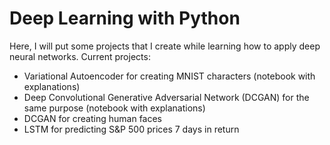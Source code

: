 # Deep Learning with Python

Here, I will put some projects that I create while learning how to apply deep neural networks.
Current projects:
* Variational Autoencoder for creating MNIST characters (notebook with explanations)
* Deep Convolutional Generative Adversarial Network (DCGAN) for the same purpose (notebook with explanations)
* DCGAN for creating human faces
* LSTM for predicting S&P 500 prices 7 days in return
